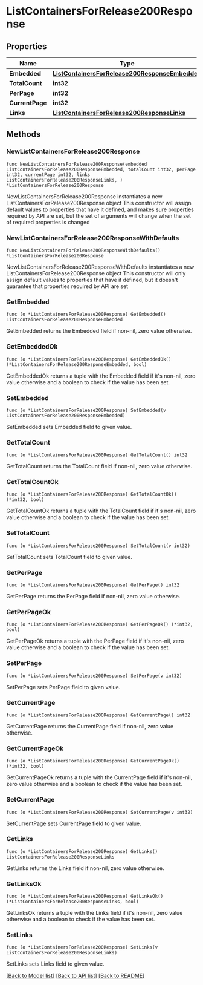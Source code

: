 # ListContainersForRelease200Response

## Properties

Name | Type | Description | Notes
------------ | ------------- | ------------- | -------------
**Embedded** | [**ListContainersForRelease200ResponseEmbedded**](ListContainersForRelease200ResponseEmbedded.md) |  | 
**TotalCount** | **int32** |  | 
**PerPage** | **int32** |  | 
**CurrentPage** | **int32** |  | 
**Links** | [**ListContainersForRelease200ResponseLinks**](ListContainersForRelease200ResponseLinks.md) |  | 

## Methods

### NewListContainersForRelease200Response

`func NewListContainersForRelease200Response(embedded ListContainersForRelease200ResponseEmbedded, totalCount int32, perPage int32, currentPage int32, links ListContainersForRelease200ResponseLinks, ) *ListContainersForRelease200Response`

NewListContainersForRelease200Response instantiates a new ListContainersForRelease200Response object
This constructor will assign default values to properties that have it defined,
and makes sure properties required by API are set, but the set of arguments
will change when the set of required properties is changed

### NewListContainersForRelease200ResponseWithDefaults

`func NewListContainersForRelease200ResponseWithDefaults() *ListContainersForRelease200Response`

NewListContainersForRelease200ResponseWithDefaults instantiates a new ListContainersForRelease200Response object
This constructor will only assign default values to properties that have it defined,
but it doesn't guarantee that properties required by API are set

### GetEmbedded

`func (o *ListContainersForRelease200Response) GetEmbedded() ListContainersForRelease200ResponseEmbedded`

GetEmbedded returns the Embedded field if non-nil, zero value otherwise.

### GetEmbeddedOk

`func (o *ListContainersForRelease200Response) GetEmbeddedOk() (*ListContainersForRelease200ResponseEmbedded, bool)`

GetEmbeddedOk returns a tuple with the Embedded field if it's non-nil, zero value otherwise
and a boolean to check if the value has been set.

### SetEmbedded

`func (o *ListContainersForRelease200Response) SetEmbedded(v ListContainersForRelease200ResponseEmbedded)`

SetEmbedded sets Embedded field to given value.


### GetTotalCount

`func (o *ListContainersForRelease200Response) GetTotalCount() int32`

GetTotalCount returns the TotalCount field if non-nil, zero value otherwise.

### GetTotalCountOk

`func (o *ListContainersForRelease200Response) GetTotalCountOk() (*int32, bool)`

GetTotalCountOk returns a tuple with the TotalCount field if it's non-nil, zero value otherwise
and a boolean to check if the value has been set.

### SetTotalCount

`func (o *ListContainersForRelease200Response) SetTotalCount(v int32)`

SetTotalCount sets TotalCount field to given value.


### GetPerPage

`func (o *ListContainersForRelease200Response) GetPerPage() int32`

GetPerPage returns the PerPage field if non-nil, zero value otherwise.

### GetPerPageOk

`func (o *ListContainersForRelease200Response) GetPerPageOk() (*int32, bool)`

GetPerPageOk returns a tuple with the PerPage field if it's non-nil, zero value otherwise
and a boolean to check if the value has been set.

### SetPerPage

`func (o *ListContainersForRelease200Response) SetPerPage(v int32)`

SetPerPage sets PerPage field to given value.


### GetCurrentPage

`func (o *ListContainersForRelease200Response) GetCurrentPage() int32`

GetCurrentPage returns the CurrentPage field if non-nil, zero value otherwise.

### GetCurrentPageOk

`func (o *ListContainersForRelease200Response) GetCurrentPageOk() (*int32, bool)`

GetCurrentPageOk returns a tuple with the CurrentPage field if it's non-nil, zero value otherwise
and a boolean to check if the value has been set.

### SetCurrentPage

`func (o *ListContainersForRelease200Response) SetCurrentPage(v int32)`

SetCurrentPage sets CurrentPage field to given value.


### GetLinks

`func (o *ListContainersForRelease200Response) GetLinks() ListContainersForRelease200ResponseLinks`

GetLinks returns the Links field if non-nil, zero value otherwise.

### GetLinksOk

`func (o *ListContainersForRelease200Response) GetLinksOk() (*ListContainersForRelease200ResponseLinks, bool)`

GetLinksOk returns a tuple with the Links field if it's non-nil, zero value otherwise
and a boolean to check if the value has been set.

### SetLinks

`func (o *ListContainersForRelease200Response) SetLinks(v ListContainersForRelease200ResponseLinks)`

SetLinks sets Links field to given value.



[[Back to Model list]](../README.md#documentation-for-models) [[Back to API list]](../README.md#documentation-for-api-endpoints) [[Back to README]](../README.md)



